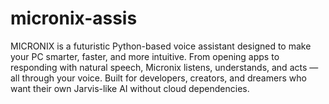 # micronix-assis
MICRONIX is a futuristic Python-based voice assistant designed to make your PC smarter, faster, and more intuitive. From opening apps to responding with natural speech, Micronix listens, understands, and acts — all through your voice.  Built for developers, creators, and dreamers who want their own Jarvis-like AI without cloud dependencies.
